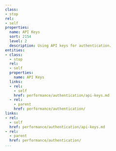 ```yaml
---
class:
- stop
rel:
- self
properties:
  name: API Keys
  sort: 2154
  level: 2
  description: Using API keys for authentication.
entities:
- class:
  - stop
  rel:
  - self
  properties:
    name: API Keys
  links:
  - rel:
    - self
    href: performance/authentication/api-keys.md
  - rel:
    - parent
    href: performance/authentication/
links:
- rel:
  - self
  href: performance/authentication/api-keys.md
- rel:
  - parent
  href: performance/authentication/
...
```

